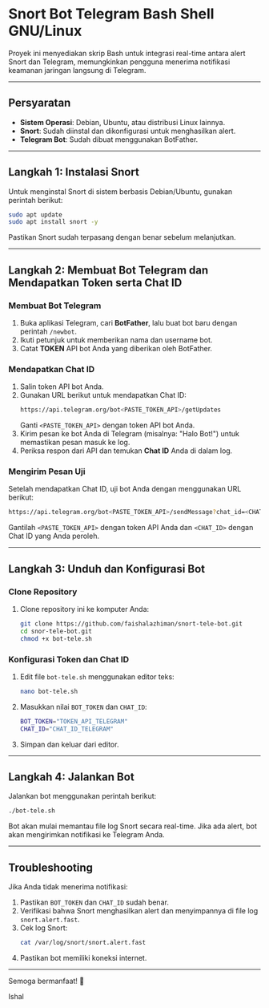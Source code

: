 
# Snort Bot Telegram Bash Shell GNU/Linux

Proyek ini menyediakan skrip Bash untuk integrasi real-time antara alert Snort dan Telegram, memungkinkan pengguna menerima notifikasi keamanan jaringan langsung di Telegram.

---

## Persyaratan

- **Sistem Operasi**: Debian, Ubuntu, atau distribusi Linux lainnya.
- **Snort**: Sudah diinstal dan dikonfigurasi untuk menghasilkan alert.
- **Telegram Bot**: Sudah dibuat menggunakan BotFather.

---

## Langkah 1: Instalasi Snort

Untuk menginstal Snort di sistem berbasis Debian/Ubuntu, gunakan perintah berikut:
```bash
sudo apt update
sudo apt install snort -y
```

Pastikan Snort sudah terpasang dengan benar sebelum melanjutkan.

---

## Langkah 2: Membuat Bot Telegram dan Mendapatkan Token serta Chat ID

### Membuat Bot Telegram
1. Buka aplikasi Telegram, cari **BotFather**, lalu buat bot baru dengan perintah `/newbot`.
2. Ikuti petunjuk untuk memberikan nama dan username bot.
3. Catat **TOKEN** API bot Anda yang diberikan oleh BotFather.

### Mendapatkan Chat ID
1. Salin token API bot Anda.
2. Gunakan URL berikut untuk mendapatkan Chat ID:
   ```bash
   https://api.telegram.org/bot<PASTE_TOKEN_API>/getUpdates
   ```
   Ganti `<PASTE_TOKEN_API>` dengan token API bot Anda.
3. Kirim pesan ke bot Anda di Telegram (misalnya: "Halo Bot!") untuk memastikan pesan masuk ke log.
4. Periksa respon dari API dan temukan **Chat ID** Anda di dalam log.

### Mengirim Pesan Uji
Setelah mendapatkan Chat ID, uji bot Anda dengan menggunakan URL berikut:
```bash
https://api.telegram.org/bot<PASTE_TOKEN_API>/sendMessage?chat_id=<CHAT_ID>&text=Coba%20aja
```
Gantilah `<PASTE_TOKEN_API>` dengan token API Anda dan `<CHAT_ID>` dengan Chat ID yang Anda peroleh.

---

## Langkah 3: Unduh dan Konfigurasi Bot

### Clone Repository
1. Clone repository ini ke komputer Anda:
   ```bash
   git clone https://github.com/faishalazhiman/snort-tele-bot.git
   cd snor-tele-bot.git
   chmod +x bot-tele.sh
   ```

### Konfigurasi Token dan Chat ID
1. Edit file `bot-tele.sh` menggunakan editor teks:
   ```bash
   nano bot-tele.sh
   ```
2. Masukkan nilai `BOT_TOKEN` dan `CHAT_ID`:
   ```bash
   BOT_TOKEN="TOKEN_API_TELEGRAM"
   CHAT_ID="CHAT_ID_TELEGRAM"
   ```
3. Simpan dan keluar dari editor.

---

## Langkah 4: Jalankan Bot

Jalankan bot menggunakan perintah berikut:
```bash
./bot-tele.sh
```

Bot akan mulai memantau file log Snort secara real-time. Jika ada alert, bot akan mengirimkan notifikasi ke Telegram Anda.

---

## Troubleshooting

Jika Anda tidak menerima notifikasi:
1. Pastikan `BOT_TOKEN` dan `CHAT_ID` sudah benar.
2. Verifikasi bahwa Snort menghasilkan alert dan menyimpannya di file log `snort.alert.fast`.
3. Cek log Snort:
   ```bash
   cat /var/log/snort/snort.alert.fast
   ```
4. Pastikan bot memiliki koneksi internet.

---

Semoga bermanfaat! 🎉

Ishal
